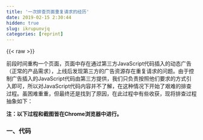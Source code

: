 ```yaml
---
title: '一次排查页面重复请求的经历' 
date: 2019-02-15 2:30:44
hidden: true
slug: ikrupunvjq
categories: [reprint]
---
```


{{< raw >}}

                    
<p>前段时间重构一个页面，页面中存在通过第三方JavaScript代码插入的动态广告（正常的产品需求），上线后发现第三方的广告资源存在重复请求的问题。由于控制广告插入的JavaScript代码由第三方提供，我们只负责按照他们要求的方式引入即可，所以对JavaScript代码内容并不了解，在这种情况下开始了艰难的排查过程。虽困难重重，但最终还是找到了原因，在此过程中有些收获，现将排查过程抽象如下：</p>
<p><strong>注：以下过程和截图皆在Chrome浏览器中进行。</strong></p>
<h3 id="articleHeader0">一、代码</h3>
<div class="widget-codetool" style="display:none;">
      <div class="widget-codetool--inner">
      <span class="selectCode code-tool" data-toggle="tooltip" data-placement="top" title="" data-original-title="全选"></span>
      <span type="button" class="copyCode code-tool" data-toggle="tooltip" data-placement="top" data-clipboard-text="<div id=&quot;container&quot;>
    <iframe src=&quot;/iframe-1&quot; frameborder=&quot;0&quot;></iframe>
    <iframe src=&quot;/iframe-2&quot; frameborder=&quot;0&quot;></iframe>
    <iframe src=&quot;/iframe-3&quot; frameborder=&quot;0&quot;></iframe>
</div>

<script>
    document.getElementById('container').innerHTML += '<p>上面是iframe</p>';
</script>" title="" data-original-title="复制"></span>
      <span type="button" class="saveToNote code-tool" data-toggle="tooltip" data-placement="top" title="" data-original-title="放进笔记"></span>
      </div>
      </div><pre class="hljs xml"><code><span class="hljs-tag">&lt;<span class="hljs-name">div</span> <span class="hljs-attr">id</span>=<span class="hljs-string">"container"</span>&gt;</span>
    <span class="hljs-tag">&lt;<span class="hljs-name">iframe</span> <span class="hljs-attr">src</span>=<span class="hljs-string">"/iframe-1"</span> <span class="hljs-attr">frameborder</span>=<span class="hljs-string">"0"</span>&gt;</span><span class="hljs-tag">&lt;/<span class="hljs-name">iframe</span>&gt;</span>
    <span class="hljs-tag">&lt;<span class="hljs-name">iframe</span> <span class="hljs-attr">src</span>=<span class="hljs-string">"/iframe-2"</span> <span class="hljs-attr">frameborder</span>=<span class="hljs-string">"0"</span>&gt;</span><span class="hljs-tag">&lt;/<span class="hljs-name">iframe</span>&gt;</span>
    <span class="hljs-tag">&lt;<span class="hljs-name">iframe</span> <span class="hljs-attr">src</span>=<span class="hljs-string">"/iframe-3"</span> <span class="hljs-attr">frameborder</span>=<span class="hljs-string">"0"</span>&gt;</span><span class="hljs-tag">&lt;/<span class="hljs-name">iframe</span>&gt;</span>
<span class="hljs-tag">&lt;/<span class="hljs-name">div</span>&gt;</span>

<span class="hljs-tag">&lt;<span class="hljs-name">script</span>&gt;</span><span class="javascript">
    <span class="hljs-built_in">document</span>.getElementById(<span class="hljs-string">'container'</span>).innerHTML += <span class="hljs-string">'&lt;p&gt;上面是iframe&lt;/p&gt;'</span>;
</span><span class="hljs-tag">&lt;/<span class="hljs-name">script</span>&gt;</span></code></pre>
<p>代码大意：页面上先渲染3个iframe（目前页面插入广告仍然以iframe作为主要实现形式），然后在最后一个iframe后面追加一个p元素</p>
<h3 id="articleHeader1">二、现象</h3>
<h4>1.页面：渲染正常</h4>
<p><span class="img-wrap"><img data-src="/img/bVbiydT?w=931&amp;h=218" src="https://static.alili.tech/img/bVbiydT?w=931&amp;h=218" alt="图片描述" title="图片描述" style="cursor: pointer; display: inline;"></span></p>
<h4>2.Network：存在重复的异常请求（Status是canceled）</h4>
<p><span class="img-wrap"><img data-src="/img/bVbiyd0?w=700&amp;h=500" src="https://static.alili.tech/img/bVbiyd0?w=700&amp;h=500" alt="图片描述" title="图片描述" style="cursor: pointer; display: inline;"></span></p>
<h3 id="articleHeader2">三、排查过程</h3>
<h4>1.重复请求从何而来？</h4>
<p>既然是解决重复请求的问题，那么重复请求从何而来是我们要解决的第一问题。<br>由于请求是从第三方的JavaScript代码中发出的，去读第三方压缩后的JavaScript代码更像无头苍蝇。整个过程就像在围城之外徘徊，心急如焚。后来静下心来发现Chrome的devtools中一个很关键的排查助力神器：Network下的Initiator</p>
<p><span class="img-wrap"><img data-src="/img/bVbiyep?w=670&amp;h=506" src="https://static.alili.tech/img/bVbiyep?w=670&amp;h=506" alt="图片描述" title="图片描述" style="cursor: pointer;"></span></p>
<p>此列是什么意思呢？通俗地说就是触发请求的位置。<br>通过对比发现，同一个重复的请求发起的位置并不相同，以/iframe-1为例：<br>点击第一个请求的Initiator，跳转的位置（标黄位置）：<br><span class="img-wrap"><img data-src="/img/bVbiyeu?w=848&amp;h=368" src="https://static.alili.tech/img/bVbiyeu?w=848&amp;h=368" alt="图片描述" title="图片描述" style="cursor: pointer; display: inline;"></span></p>
<p>点击第二个请求的Initiator，跳转的位置（标黄位置）：<br><span class="img-wrap"><img data-src="/img/bVbiyew?w=848&amp;h=370" src="https://static.alili.tech/img/bVbiyew?w=848&amp;h=370" alt="图片描述" title="图片描述" style="cursor: pointer; display: inline;"></span></p>
<p>通过观察可以发现，第一个/iframe-1请求是由于正常渲染iframe元素自动触发的，第二个/iframe-1请求是在执行JavaScript代码（作用拼接DOM节点）时触发的，然而对于触发第二个/iframe-1请求的那行JavaScript代码，其真实意图仅仅是拼接一个p元素而已，并不期望其他额外的事情（比如触发新的请求）发生。另外，对于/iframe-2和/iframe-3的第二次请求的触发点都是那段拼接DOM节点的JavaScript代码，至此，产生问题的罪魁祸首已经浮出水面，接下来我们分析下产生重复请求的原因。</p>
<h4>2.为什么会重复请求？</h4>
<p>产生重复请求的JavaScript代码</p>
<div class="widget-codetool" style="display:none;">
      <div class="widget-codetool--inner">
      <span class="selectCode code-tool" data-toggle="tooltip" data-placement="top" title="" data-original-title="全选"></span>
      <span type="button" class="copyCode code-tool" data-toggle="tooltip" data-placement="top" data-clipboard-text="document.getElementById('container').innerHTML += '<p>上面是iframe</p>';" title="" data-original-title="复制"></span>
      <span type="button" class="saveToNote code-tool" data-toggle="tooltip" data-placement="top" title="" data-original-title="放进笔记"></span>
      </div>
      </div><pre class="hljs coffeescript"><code style="word-break: break-word; white-space: initial;"><span class="hljs-built_in">document</span>.getElementById(<span class="hljs-string">'container'</span>).innerHTML += <span class="hljs-string">'&lt;p&gt;上面是iframe&lt;/p&gt;'</span>;</code></pre>
<p>翻译成：</p>
<div class="widget-codetool" style="display:none;">
      <div class="widget-codetool--inner">
      <span class="selectCode code-tool" data-toggle="tooltip" data-placement="top" title="" data-original-title="全选"></span>
      <span type="button" class="copyCode code-tool" data-toggle="tooltip" data-placement="top" data-clipboard-text="document.getElementById('container').innerHTML = document.getElementById('container').innerHTML + '<p>上面是iframe</p>';" title="" data-original-title="复制"></span>
      <span type="button" class="saveToNote code-tool" data-toggle="tooltip" data-placement="top" title="" data-original-title="放进笔记"></span>
      </div>
      </div><pre class="hljs coffeescript"><code style="word-break: break-word; white-space: initial;"><span class="hljs-built_in">document</span>.getElementById(<span class="hljs-string">'container'</span>).innerHTML = <span class="hljs-built_in">document</span>.getElementById(<span class="hljs-string">'container'</span>).innerHTML + <span class="hljs-string">'&lt;p&gt;上面是iframe&lt;/p&gt;'</span>;</code></pre>
<p>意思就明了多了：先获取id为container的div元素的所有内部HTML，将其拼接p元素后，再赋值给container的innerHTML。</p>
<p>这个过程会导致iframe元素的重新渲染，也就会引发iframe对应的请求重新触发。</p>
<p>所以，同一个请求会触发两次的原因：页面加载时渲染iframe元素会触发第一次请求，执行JavaScript代码导致iframe重新渲染触发第二次请求。</p>
<p>找到了问题的原因，解决问题的办法也就水到渠成了，将</p>
<div class="widget-codetool" style="display:none;">
      <div class="widget-codetool--inner">
      <span class="selectCode code-tool" data-toggle="tooltip" data-placement="top" title="" data-original-title="全选"></span>
      <span type="button" class="copyCode code-tool" data-toggle="tooltip" data-placement="top" data-clipboard-text="document.getElementById('container').innerHTML += '<p>上面是iframe</p>';" title="" data-original-title="复制"></span>
      <span type="button" class="saveToNote code-tool" data-toggle="tooltip" data-placement="top" title="" data-original-title="放进笔记"></span>
      </div>
      </div><pre class="hljs coffeescript"><code style="word-break: break-word; white-space: initial;"><span class="hljs-built_in">document</span>.getElementById(<span class="hljs-string">'container'</span>).innerHTML += <span class="hljs-string">'&lt;p&gt;上面是iframe&lt;/p&gt;'</span>;</code></pre>
<p>改为：</p>
<div class="widget-codetool" style="display:none;">
      <div class="widget-codetool--inner">
      <span class="selectCode code-tool" data-toggle="tooltip" data-placement="top" title="" data-original-title="全选"></span>
      <span type="button" class="copyCode code-tool" data-toggle="tooltip" data-placement="top" data-clipboard-text="var div = document.createElement('div');
var text = document.createTextNode('广告');
div.appendChild(text);

document.getElementById('container').appendChild(div);" title="" data-original-title="复制"></span>
      <span type="button" class="saveToNote code-tool" data-toggle="tooltip" data-placement="top" title="" data-original-title="放进笔记"></span>
      </div>
      </div><pre class="hljs cal"><code><span class="hljs-keyword">var</span> <span class="hljs-keyword">div</span> = document.createElement(<span class="hljs-string">'div'</span>);
<span class="hljs-keyword">var</span> text = document.createTextNode(<span class="hljs-string">'广告'</span>);
<span class="hljs-keyword">div</span>.appendChild(text);

document.getElementById(<span class="hljs-string">'container'</span>).appendChild(<span class="hljs-keyword">div</span>);</code></pre>
<p>问题解决了，不过，还有一个疑问：为什么渲染iframe产生的第一个请求的状态是canceled?</p>
<h4>3.为什么重复的请求的Status是canceled？</h4>
<p>首先Status是canceled代表什么意思呢？<br>从其字面意思理解，代表此请求被取消了，即此请求在发给服务器端之前就被浏览器取消了，也就是说此请求根本就没有从浏览器发出去，更不可能到达服务器，所以状态是canceled而不是HTTP状态码也就不难理解了。</p>
<p>那第一次的请求为什么会被浏览器取消呢？<br>用关键词“chrome cancel request”谷歌了一下，在stack overflow上找到了一个比较全面的<a href="https://stackoverflow.com/questions/12009423/what-does-status-canceled-for-a-resource-mean-in-chrome-developer-tools" rel="nofollow noreferrer" target="_blank">解答</a>，截图如下：<br><span class="img-wrap"><img data-src="/img/bVbiygn?w=756&amp;h=413" src="https://static.alili.tech/img/bVbiygn?w=756&amp;h=413" alt="图片描述" title="图片描述" style="cursor: pointer; display: inline;"></span></p>
<p>其中红色标注即为我们要寻找的答案。</p>
<p>根据截图大概梳理一下，Chrome浏览器会取消请求的几种场景：</p>
<ul>
<li>触发请求的DOM元素被删除了（比如img元素还没有加载完就被删除了）</li>
<li>做了一些不必要的数据加载（比如开始加载iframe后改变其src或重写其内容）</li>
<li>大量的请求指向同一个服务器，并且前面请求的网络问题表明后续的请求也走不通（DNS查询错误，前面的请求报400）</li>
</ul>
<p>至此，整个过程中的疑问点一一解开了。</p>
<h3 id="articleHeader3">四、总结</h3>
<p>现在再回顾此bug，产生的原因并不高深，但整个排查过程确实值得总结。小结一下：</p>
<p>1.对于第三方库报错，切莫妄图通过通读并熟悉整个库后解决问题，通读代码只会浪费解决问题的时间，弄明白调用关系才是王道</p>
<p>2.Chrome开发者工具中的Network &gt; Initiator代表请求是从哪里触发的，对于定位请求非常有用，尤其是对于一些第三方库中发出的请求</p>
<p>3.请求状态为canceled，表示请求被浏览器取消了，并没有从浏览器发出去，更不可能进到服务器</p>
<p>4.Chrome浏览器取消请求的几种情景，见上图</p>
<p>5.element.innerHTML += HTMLStr 表示将原有的子节点和新的节点拼接后再重新赋值，会导致节点元素重新渲染，节点内容中含有iframe时慎用</p>

                
{{< /raw >}}

# 版权声明
本文资源来源互联网，仅供学习研究使用，版权归该资源的合法拥有者所有，

本文仅用于学习、研究和交流目的。转载请注明出处、完整链接以及原作者。

原作者若认为本站侵犯了您的版权，请联系我们，我们会立即删除！

## 原文标题
一次排查页面重复请求的经历

## 原文链接
[https://segmentfault.com/a/1190000016775902](https://segmentfault.com/a/1190000016775902)

